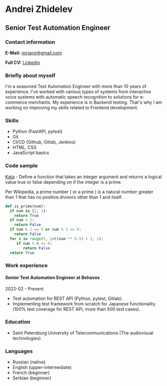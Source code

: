 # Andrei Zhidelev

## Senior Test Automation Engineer

### Contact information

**E-Mail:** mcjanz@gmail.com

**Full CV:** [Linkedin](http://www.linkedin.com/in/azhidelev)

### Briefly about myself

I'm a seasoned Test Automation Engineer with more than 10 years of experience. I've worked with various types of systems from interactive voice systems with automatic speech recognition to solutions for e-commerce merchants. My experience is in Backend testing. That's why I am working on improving my skills related to Frontend development.

### Skills

- Python (FastAPI, pytest)
- Git
- CI/CD (Github, Gitlab, Jenkins)
- HTML, CSS
- JavaScript basics

### Code sample

[Kata](https://www.codewars.com/kata/5262119038c0985a5b00029f) - Define a function that takes an integer argument and returns a logical value true or false depending on if the integer is a prime.

Per Wikipedia, a prime number ( or a prime ) is a natural number greater than 1 that has no positive divisors other than 1 and itself.

```python
def is_prime(num):
  if num in [2, 3]:
    return True
  if num < 2:
    return False
  if num % 2 == 0 or num % 3 == 0:
    return False
  for n in range(5, int(num ** 0.5) + 1, 2):
     if num % n == 0:
        return False
  return True
```

### Work experience

#### Senior Test Automation Engineer at Behavox

2022-02 - Present

- Test automation for REST API (Python, pytest, Gitlab).
- Implementing test framework from scratch for Japanese functionality (100% test coverage for REST API, more than 500 test cases).

### Education

- Saint Petersburg University of Telecommunications (The audiovisual technologies)

### Languages

- Russian (native)
- English (upper-intermediate)
- French (beginner)
- Serbian (beginner)
